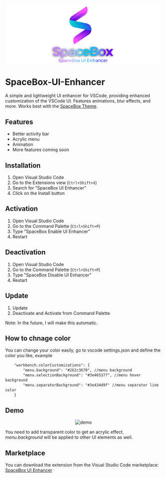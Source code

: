 ![SpaceBox UI](https://github.com/amnweb/SpaceBox-UI-Enhancer/raw/HEAD/images/logo.png?raw=true&new=1) 

# SpaceBox-UI-Enhancer

A simple and lightweight UI enhancer for VSCode, providing enhanced customization of the VSCode UI. Features animations, blur effects, and more. Works best with the [SpaceBox Theme](https://marketplace.visualstudio.com/items?itemName=SpaceBox.spacebox-theme).


## Features

- Better activity bar
- Acrylic menu
- Animation
- More features coming soon
 

## Installation

1. Open Visual Studio Code
2. Go to the Extensions view (`Ctrl+Shift+X`)
3. Search for "SpaceBox UI Enhancer"
4. Click on the Install button


## Activation

1. Open Visual Studio Code
2. Go to the Command Palette (`Ctrl+Shift+P`)
3. Type "SpaceBox Enable UI Enhancer"
4. Restart


## Deactivation

1. Open Visual Studio Code
2. Go to the Command Palette (`Ctrl+Shift+P`)
3. Type "SpaceBox Disable UI Enhancer"
4. Restart

## Update

1. Update
2. Deactivate and Activate from Command Palette

Note: In the future, I will make this automatic.
 
## How to chnage color

You can change your color easily, go to vscode settings.json and define the color you like, example

```
	"workbench.colorCustomizations": {
		"menu.background": "#262c3670", //menu background
		"menu.selectionBackground": "#3e465377", //menu hover background
		"menu.separatorBackground": "#3e434d9f" //menu separator line color
	}
```


## Demo
<p align="center">
<img src="images/demo.gif" alt="demo" title="demo" width="900">
</p>



You need to add transparent color to get an acrylic effect, *menu.background* will be applied to other UI elements as well.


## Marketplace
You can download the extension from the Visual Studio Code marketplace: [SpaceBox UI Enhancer](https://marketplace.visualstudio.com/items?itemName=SpaceBox.spacebox-ui)